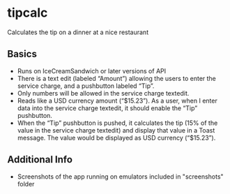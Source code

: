 # tipcalc
Calculates the tip on a dinner at a nice restaurant
## Basics
 - Runs on IceCreamSandwich or later versions of API
 - There is a text edit (labeled “Amount”) allowing the users to enter the service charge, and a pushbutton labeled “Tip”.
 - Only numbers will be allowed in the service charge textedit.
 - Reads like a USD currency amount (“$15.23”).
As a user, when I enter data into the service charge textedit, it should enable the “Tip” pushbutton.
 - When the “Tip” pushbutton is pushed, it calculates the tip (15% of the value in the service charge textedit) and display that value in a Toast message. The value would be displayed as USD currency (“$15.23”).

## Additional Info
 - Screenshots of the app running on emulators included in "screenshots" folder
